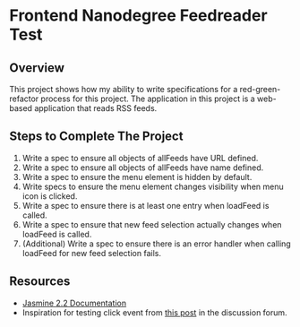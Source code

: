 # Frontend Nanodegree Feedreader Test


## Overview

This project shows how my ability to write specifications for a red-green-refactor process for this project. The application in this project is a web-based application that reads RSS feeds.


## Steps to Complete The Project

1. Write a spec to ensure all objects of allFeeds have URL defined.
2. Write a spec to ensure all objects of allFeeds have name defined.
3. Write a spec to ensure the menu element is hidden by default.
4. Write specs to ensure the menu element changes visibility when menu icon is clicked.
5. Write a spec to ensure there is at least one entry when loadFeed is called.
6. Write a spec to ensure that new feed selection actually changes when loadFeed is called.
7. (Additional) Write a spec to ensure there is an error handler when calling loadFeed for new feed selection fails.

## Resources

* [Jasmine 2.2 Documentation](http://jasmine.github.io/2.2/introduction.html)
* Inspiration for testing click event from [this post](https://discussions.udacity.com/t/how-can-i-test-click-events/24556) in the discussion forum.
